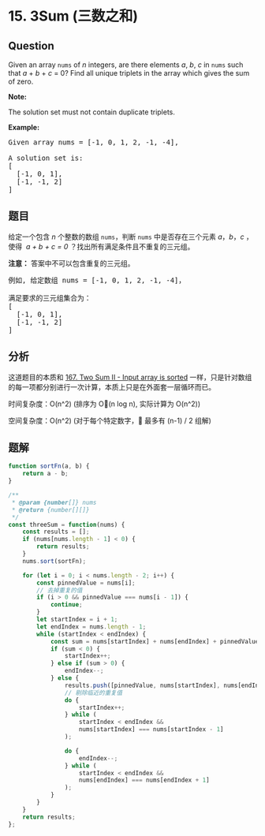 # 15. 3Sum (三数之和)

## Question

Given an array `nums` of _n_ integers, are there elements _a_, _b_, _c_ in `nums` such that _a_ + _b_ + _c_ = 0? Find all unique triplets in the array which gives the sum of zero.

**Note:**

The solution set must not contain duplicate triplets.

**Example:**

<pre>Given array nums = [-1, 0, 1, 2, -1, -4],

A solution set is:
[
  [-1, 0, 1],
  [-1, -1, 2]
]
</pre>

## 题目

给定一个包含 _n_ 个整数的数组 `nums`，判断 `nums` 中是否存在三个元素 _a_，_b_，_c_ ，使得  *a + b + c = 0* ？找出所有满足条件且不重复的三元组。

**注意：** 答案中不可以包含重复的三元组。

<pre>例如, 给定数组 nums = [-1, 0, 1, 2, -1, -4]，

满足要求的三元组集合为：
[
  [-1, 0, 1],
  [-1, -1, 2]
]
</pre>

## 分析

这道题目的本质和 [167. Two Sum II - Input array is sorted](./167.%20Two%20Sum%20II%20-%20Input%20array%20is%20sorted.md) 一样，只是针对数组的每一项都分别进行一次计算，本质上只是在外面套一层循环而已。

时间复杂度：O(n^2) (排序为 O(n log n), 实际计算为 O(n^2))

空间复杂度：O(n^2) (对于每个特定数字， 最多有 (n-1) / 2 组解)

## 题解

```javascript
function sortFn(a, b) {
    return a - b;
}

/**
 * @param {number[]} nums
 * @return {number[][]}
 */
const threeSum = function(nums) {
    const results = [];
    if (nums[nums.length - 1] < 0) {
        return results;
    }
    nums.sort(sortFn);

    for (let i = 0; i < nums.length - 2; i++) {
        const pinnedValue = nums[i];
        // 去掉重复的值
        if (i > 0 && pinnedValue === nums[i - 1]) {
            continue;
        }
        let startIndex = i + 1;
        let endIndex = nums.length - 1;
        while (startIndex < endIndex) {
            const sum = nums[startIndex] + nums[endIndex] + pinnedValue;
            if (sum < 0) {
                startIndex++;
            } else if (sum > 0) {
                endIndex--;
            } else {
                results.push([pinnedValue, nums[startIndex], nums[endIndex]]);
                // 剔除临近的重复值
                do {
                    startIndex++;
                } while (
                    startIndex < endIndex &&
                    nums[startIndex] === nums[startIndex - 1]
                );

                do {
                    endIndex--;
                } while (
                    startIndex < endIndex &&
                    nums[endIndex] === nums[endIndex + 1]
                );
            }
        }
    }
    return results;
};
```
